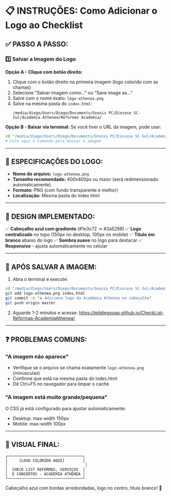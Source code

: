# 📋 INSTRUÇÕES: Como Adicionar o Logo ao Checklist

## ✅ PASSO A PASSO:

### 1️⃣ Salvar a Imagem do Logo

**Opção A - Clique com botão direito:**
1. Clique com o botão direito na primeira imagem (logo colorido com as chamas)
2. Selecione "Salvar imagem como..." ou "Save image as..."
3. Salve com o nome exato: `logo-athenea.png`
4. Salve na mesma pasta do `index.html`:
   ```
   /media/diego/Users/Diego/Documents/Gnosis PC/Diocese SC-Sul/Academia Athenea/Reformas Academia/
   ```

**Opção B - Baixar via terminal:**
Se você tiver o URL da imagem, pode usar:
```bash
cd "/media/diego/Users/Diego/Documents/Gnosis PC/Diocese SC-Sul/Academia Athenea/Reformas Academia"
# Cole aqui o comando para baixar a imagem
```

---

## 📐 ESPECIFICAÇÕES DO LOGO:

- **Nome do arquivo:** `logo-athenea.png`
- **Tamanho recomendado:** 400x400px ou maior (será redimensionado automaticamente)
- **Formato:** PNG (com fundo transparente é melhor)
- **Localização:** Mesma pasta do index.html

---

## 🎨 DESIGN IMPLEMENTADO:

✅ **Cabeçalho azul com gradiente** (#1e3c72 → #2a5298)
✅ **Logo centralizado** no topo (150px no desktop, 100px no mobile)
✅ **Título em branco** abaixo do logo
✅ **Sombra suave** no logo para destacar
✅ **Responsivo** - ajusta automaticamente no celular

---

## 🧪 APÓS SALVAR A IMAGEM:

1. Abra o terminal e execute:
```bash
cd "/media/diego/Users/Diego/Documents/Gnosis PC/Diocese SC-Sul/Academia Athenea/Reformas Academia"
git add logo-athenea.png index.html
git commit -m "➕ Adiciona logo da Academia Athenea no cabeçalho"
git push origin master
```

2. Aguarde 1-2 minutos e acesse:
   https://leitdiegousp.github.io/CheckList-Reformas-AcademiaAthenea/

---

## ❓ PROBLEMAS COMUNS:

### "A imagem não aparece"
- Verifique se o arquivo se chama exatamente `logo-athenea.png` (minúsculas)
- Confirme que está na mesma pasta do index.html
- Dê Ctrl+F5 no navegador para limpar o cache

### "A imagem está muito grande/pequena"
O CSS já está configurado para ajustar automaticamente:
- Desktop: max-width 150px
- Mobile: max-width 100px

---

## 📱 VISUAL FINAL:

```
┌─────────────────────────────────┐
│     [LOGO COLORIDO AQUI]        │
│                                  │
│  CHECK LIST REFORMAS, SERVIÇOS  │
│  E CONSERTOS - ACADEMIA ATHENEA │
└─────────────────────────────────┘
```

Cabeçalho azul com bordas arredondadas, logo no centro, título branco! 🎨
